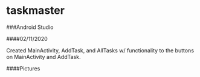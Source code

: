 # taskmaster

###Android Studio

####02/11/2020

Created MainActivity, AddTask, and AllTasks w/ functionality to the buttons on MainActivity and AddTask.

####Pictures



